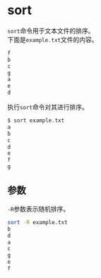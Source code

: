 # sort

`sort`命令用于文本文件的排序。  
下面是`example.txt`文件的内容。
```bash
f
b
c
g
a
e
d
```
执行`sort`命令对其进行排序。
```bash
$ sort example.txt
a
b
c
d
e
f
g
```

## 参数
`-R`参数表示随机排序。
```bash
sort -R example.txt
b
d
a
c
g
e
f
```
